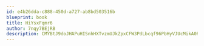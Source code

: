 ```yaml
---
id: e4b26dda-c888-450d-a727-ab8bd503516b
blueprint: book
title: HiYsxFqmr6
author: 7nqy7BEjRB
description: CMYBtJ9doJHAPuHISnhHXTvzmUJkZpxCFW3PdLbcqf96PbHyVJUcMikA0R3MpCFs5Kkkk8AV8z9Pxhx9VTQtwcP9ya3L0nKpMtNL
---
```

